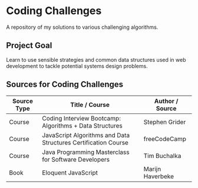 # Coding Challenges

A repository of my solutions to various challenging algorithms.

## Project Goal
Learn to use sensible strategies and common data structures used in web development to tackle potential systems design problems.

## Sources for Coding Challenges
Source Type | Title / Course | Author / Source
----------- | -------------- | -------------
Course | Coding Interview Bootcamp: Algorithms + Data Structures | Stephen Grider
Course | JavaScript Algorithms and Data Structures Certification Course | freeCodeCamp
Course | Java Programming Masterclass for Software Developers | Tim Buchalka
Book | Eloquent JavaScript | Marijn Haverbeke